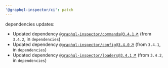 ```yaml
---
'@graphql-inspector/ci': patch
---
```

dependencies updates:
  - Updated dependency [`@graphql-inspector/commands@3.4.1`
    ↗︎](https://www.npmjs.com/package/@graphql-inspector/commands/v/3.4.1) (from `3.4.2`, in
    `dependencies`)
  - Updated dependency [`@graphql-inspector/config@3.4.0`
    ↗︎](https://www.npmjs.com/package/@graphql-inspector/config/v/3.4.0) (from `3.4.1`, in
    `dependencies`)
  - Updated dependency [`@graphql-inspector/loaders@3.4.1`
    ↗︎](https://www.npmjs.com/package/@graphql-inspector/loaders/v/3.4.1) (from `3.4.2`, in
    `dependencies`)
